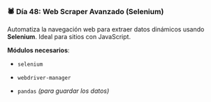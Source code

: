 ### 🕷️ Día 48: Web Scraper Avanzado (Selenium)

Automatiza la navegación web para extraer datos dinámicos usando **Selenium**. Ideal para sitios con JavaScript.

**Módulos necesarios**:

- `selenium`
    
- `webdriver-manager`
    
- `pandas` _(para guardar los datos)_